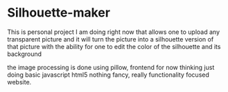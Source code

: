 # Silhouette-maker
This is personal project I am doing right now that allows one to upload any transparent picture and it will turn the picture into a silhouette version of that picture with the ability for one to edit the color of the silhouette and its background

the image processing is done using pillow, frontend for now thinking just doing basic javascript html5 nothing fancy, really functionality focused website. 
